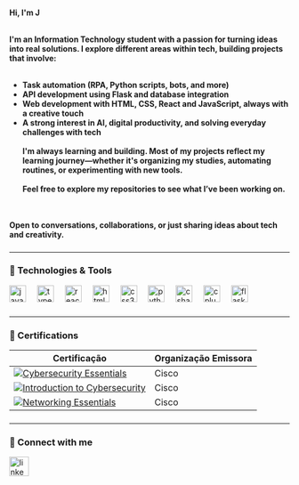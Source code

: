 <h4 align="left">
  Hi, I'm J<br><br>
  
  I'm an Information Technology student with a passion for turning ideas into real solutions. I explore different areas within tech, building projects that involve:<br><br>
  
  - Task automation (RPA, Python scripts, bots, and more)<br>
  - API development using Flask and database integration<br>
  - Web development with HTML, CSS, React and JavaScript, always with a creative touch<br>
  - A strong interest in AI, digital productivity, and solving everyday challenges with tech<br><br>
  I'm always learning and building. Most of my projects reflect my learning journey—whether it's organizing my studies, automating routines, or experimenting with new tools.<br><br>
  Feel free to explore my repositories to see what I’ve been working on.<br><br>


  <br>
  Open to conversations, collaborations, or just sharing ideas about tech and creativity.
</h4>

###


  
  ---



### 🧠 Technologies & Tools


<div align="left">
  <img src="https://cdn.jsdelivr.net/gh/devicons/devicon/icons/javascript/javascript-original.svg" height="30" alt="javascript logo" />
  <img width="12" />
  <img src="https://cdn.jsdelivr.net/gh/devicons/devicon/icons/typescript/typescript-original.svg" height="30" alt="typescript logo" />
  <img width="12" />
  <img src="https://cdn.jsdelivr.net/gh/devicons/devicon/icons/react/react-original.svg" height="30" alt="react logo" />
  <img width="12" />
  <img src="https://cdn.jsdelivr.net/gh/devicons/devicon/icons/html5/html5-original.svg" height="30" alt="html5 logo" />
  <img width="12" />
  <img src="https://cdn.jsdelivr.net/gh/devicons/devicon/icons/css3/css3-original.svg" height="30" alt="css3 logo" />
  <img width="12" />
  <img src="https://cdn.jsdelivr.net/gh/devicons/devicon/icons/python/python-original.svg" height="30" alt="python logo" />
  <img width="12" />
  <img src="https://cdn.jsdelivr.net/gh/devicons/devicon/icons/csharp/csharp-original.svg" height="30" alt="csharp logo" />
  <img width="12" />
  <img src="https://cdn.jsdelivr.net/gh/devicons/devicon/icons/cplusplus/cplusplus-original.svg" height="30" alt="cplusplus logo" />
  <img width="12" />
  <img src="https://cdn.jsdelivr.net/gh/devicons/devicon/icons/flask/flask-original.svg" height="30" alt="flask logo" />
</div>


###

---

### 📜 Certifications

| Certificação                                                                                               | Organização Emissora |
|------------------------------------------------------------------------------------------------------------|----------------------|
| [![Cybersecurity Essentials](https://img.shields.io/badge/Cybersecurity%20Essentials-Credly-blueviolet?style=flat-square)](https://www.credly.com/badges/ee97f726-9c36-41a8-8aa9-ffc3a58a8130/public_url) | Cisco       |
| [![Introduction to Cybersecurity](https://img.shields.io/badge/Introduction%20to%20Cybersecurity-Credly-blueviolet?style=flat-square)](https://www.credly.com/badges/1b4d9f0f-a39d-493c-b807-53f0df015c0a/public_url) | Cisco       |
| [![Networking Essentials](https://img.shields.io/badge/Networking%20Essentials-Credly-blueviolet?style=flat-square)](https://www.credly.com/badges/79e81285-66a3-45d8-9fb5-cbb57584d837/public_url) | Cisco       |




###

---

### 🔗 Connect with me

<div align="left">
  <a href="https://www.linkedin.com/in/juliana-s-miranda-131749350" target="_blank">
    <img src="https://img.shields.io/static/v1?message=LinkedIn&logo=linkedin&label=&color=0077B5&logoColor=white&labelColor=&style=for-the-badge" height="35" alt="linkedin logo" />
  </a>
</div>

###

